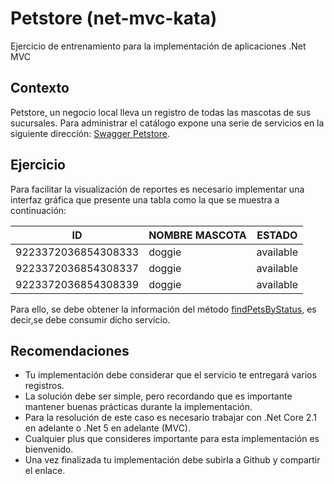 # Petstore (net-mvc-kata)
Ejercicio de entrenamiento para la implementación de aplicaciones .Net MVC

## Contexto
Petstore, un negocio local lleva un registro de todas las mascotas de sus sucursales. Para administrar el catálogo expone una serie de servicios en la siguiente dirección: [Swagger Petstore](https://petstore.swagger.io/).

## Ejercicio
Para facilitar la visualización de reportes es necesario implementar una interfaz gráfica que presente una tabla como la que se muestra a continuación:

| ID                  | NOMBRE MASCOTA | ESTADO    |
|---------------------|----------------|-----------|
| 9223372036854308333 | doggie         | available |
| 9223372036854308337 | doggie         | available |
| 9223372036854308339 | doggie         | available |

Para ello, se debe obtener la información del método [findPetsByStatus](https://petstore.swagger.io/#/pet/findPetsByStatus), es decir,se debe consumir dicho servicio.

## Recomendaciones
- Tu implementación debe considerar que el servicio te entregará varios registros.
- La solución debe ser simple, pero recordando que es importante mantener buenas prácticas durante la implementación.
- Para la resolución de este caso es necesario trabajar con .Net Core 2.1 en adelante o .Net 5 en adelante (MVC).
- Cualquier plus que consideres importante para esta implementación es bienvenido.
- Una vez finalizada tu implementación debe subirla a Github y compartir el enlace.
